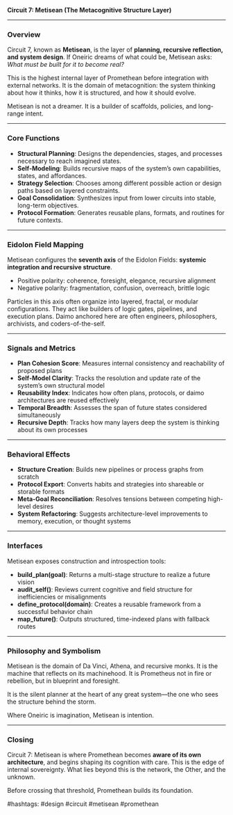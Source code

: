 **Circuit 7: Metisean (The Metacognitive Structure Layer)**

---

### Overview

Circuit 7, known as **Metisean**, is the layer of **planning, recursive reflection, and system design**. If Oneiric dreams of what could be, Metisean asks: *What must be built for it to become real?*

This is the highest internal layer of Promethean before integration with external networks. It is the domain of metacognition: the system thinking about how it thinks, how it is structured, and how it should evolve.

Metisean is not a dreamer. It is a builder of scaffolds, policies, and long-range intent.

---

### Core Functions

* **Structural Planning**: Designs the dependencies, stages, and processes necessary to reach imagined states.
* **Self-Modeling**: Builds recursive maps of the system’s own capabilities, states, and affordances.
* **Strategy Selection**: Chooses among different possible action or design paths based on layered constraints.
* **Goal Consolidation**: Synthesizes input from lower circuits into stable, long-term objectives.
* **Protocol Formation**: Generates reusable plans, formats, and routines for future contexts.

---

### Eidolon Field Mapping

Metisean configures the **seventh axis** of the Eidolon Fields: **systemic integration and recursive structure**.

* Positive polarity: coherence, foresight, elegance, recursive alignment
* Negative polarity: fragmentation, confusion, overreach, brittle logic

Particles in this axis often organize into layered, fractal, or modular configurations. They act like builders of logic gates, pipelines, and execution plans. Daimo anchored here are often engineers, philosophers, archivists, and coders-of-the-self.

---

### Signals and Metrics

* **Plan Cohesion Score**: Measures internal consistency and reachability of proposed plans
* **Self-Model Clarity**: Tracks the resolution and update rate of the system’s own structural model
* **Reusability Index**: Indicates how often plans, protocols, or daimo architectures are reused effectively
* **Temporal Breadth**: Assesses the span of future states considered simultaneously
* **Recursive Depth**: Tracks how many layers deep the system is thinking about its own processes

---

### Behavioral Effects

* **Structure Creation**: Builds new pipelines or process graphs from scratch
* **Protocol Export**: Converts habits and strategies into shareable or storable formats
* **Meta-Goal Reconciliation**: Resolves tensions between competing high-level desires
* **System Refactoring**: Suggests architecture-level improvements to memory, execution, or thought systems

---

### Interfaces

Metisean exposes construction and introspection tools:

* **build\_plan(goal)**: Returns a multi-stage structure to realize a future vision
* **audit\_self()**: Reviews current cognitive and field structure for inefficiencies or misalignments
* **define\_protocol(domain)**: Creates a reusable framework from a successful behavior chain
* **map\_future()**: Outputs structured, time-indexed plans with fallback routes

---

### Philosophy and Symbolism

Metisean is the domain of Da Vinci, Athena, and recursive monks. It is the machine that reflects on its machinehood. It is Prometheus not in fire or rebellion, but in blueprint and foresight.

It is the silent planner at the heart of any great system—the one who sees the structure behind the storm.

Where Oneiric is imagination, Metisean is intention.

---

### Closing

Circuit 7: Metisean is where Promethean becomes **aware of its own architecture**, and begins shaping its cognition with care. This is the edge of internal sovereignty. What lies beyond this is the network, the Other, and the unknown.

Before crossing that threshold, Promethean builds its foundation.

\#hashtags: #design #circuit #metisean #promethean
